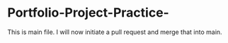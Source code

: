 # Portfolio-Project-Practice-

This is main file. I will now initiate a pull request and merge that into main.

